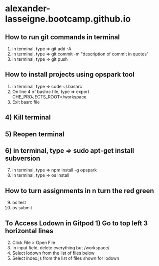 # alexander-lasseigne.bootcamp.github.io

## How to run git commands in terminal 
1) in terminal, type => git add -A 
2) in terminal, type => git commit -m "description of commit in quotes" 
3) in terminal, type => git push 

## How to install projects using opspark tool
1) in terminal, type => code ~/.bashrc
2) On line 4 of bashrc file, type => export CHE_PROJECTS_ROOT=/workspace
3) Exit basrc file
## 4) Kill terminal
## 5) Reopen terminal
## 6) in terminal, type => sudo apt-get install subversion
7) in terminal, type => npm install -g opspark
8) in terminal, type => os install
## How to turn assignments in n turn the red green
9) os test
10) os submit

## To Access Lodown in Gitpod 1) Go to top left 3 horizontal lines 
2) Click File > Open File 
3) In input field, delete everything but /workspace/ 
4) Select lodown from the list of files below 
5) Select index.js from the list of files shown for lodown 
